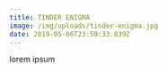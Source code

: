 ```yaml
---
title: TINDER ENIGMA
image: /img/uploads/tinder-enigma.jpg
date: 2019-05-06T23:59:33.839Z
---
```

lorem ipsum
